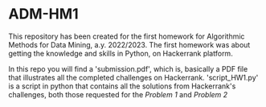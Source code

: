 # ADM-HM1
This repository has been created for the first homework for Algorithmic Methods for Data Mining, a.y. 2022/2023.
The first homework was about getting the knowledge and skills in Python, on Hackerrank platform.

In this repo you will find a 'submission.pdf', which is, basically a PDF file that illustrates all the completed challenges on Hackerrank.
'script_HW1.py' is a script in python that contains all the solutions from Hackerrank's challenges, both those requested for the _Problem 1_ and _Problem 2_


